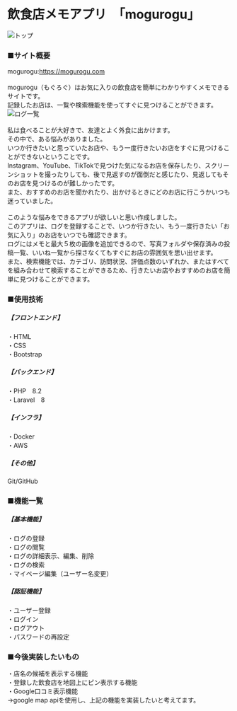 # 飲食店メモアプリ　「mogurogu」<br>
![トップ](https://github.com/RiyaIwami/portfolio/assets/150124532/22efd9b6-7a09-4139-ad57-820873abe7f7)<br>

### ■サイト概要<br>
mogurogu:https://mogurogu.com<br>
<br>
mogurogu（もぐろぐ）はお気に入りの飲食店を簡単にわかりやすくメモできるサイトです。<br>
記録したお店は、一覧や検索機能を使ってすぐに見つけることができます。<br>
 ![ログ一覧](https://github.com/RiyaIwami/portfolio/assets/150124532/b34735f5-cebb-4043-a126-500666a9b8de)<br>
<br>
私は食べることが大好きで、友達とよく外食に出かけます。<br>
その中で、ある悩みがありました。<br>
いつか行きたいと思っていたお店や、もう一度行きたいお店をすぐに見つけることができないということです。<br>
Instagram、YouTube、TikTokで見つけた気になるお店を保存したり、スクリーンショットを撮ったりしても、後で見返すのが面倒だと感じたり、見返してもそのお店を見つけるのが難しかったです。<br>
また、おすすめのお店を聞かれたり、出かけるときにどのお店に行こうかいつも迷っていました。<br>
<br>
このような悩みをできるアプリが欲しいと思い作成しました。
<br>
このアプリは、ログを登録することで、いつか行きたい、もう一度行きたい「お気に入り」のお店をいつでも確認できます。<br>
ログにはメモと最大５枚の画像を追加できるので、写真フォルダや保存済みの投稿一覧、いいね一覧から探さなくてもすぐにお店の雰囲気を思い出せます。<br>
また、検索機能では、カテゴリ、訪問状況、評価点数のいずれか、またはすべてを組み合わせて検索することができるため、行きたいお店やおすすめのお店を簡単に見つけることができます。<br>

### ■使用技術<br>
##### 【フロントエンド】<br>
・HTML<br>
・CSS<br>
・Bootstrap<br>

##### 【バックエンド】<br>
・PHP　8.2<br>
・Laravel　8<br>

##### 【インフラ】<br>
・Docker<br>
・AWS<br>

##### 【その他】<br>
Git/GitHub<br>

### ■機能一覧<br>
##### 【基本機能】<br>
・ログの登録<br>
・ログの閲覧<br>
・ログの詳細表示、編集、削除<br>
・ログの検索<br>
・マイページ編集（ユーザー名変更）<br>

##### 【認証機能】<br>
・ユーザー登録<br>
・ログイン<br>
・ログアウト<br>
・パスワードの再設定<br>


### ■今後実装したいもの<br>
・店名の候補を表示する機能<br>
・登録した飲食店を地図上にピン表示する機能<br>
・Google口コミ表示機能<br>
->google map apiを使用し、上記の機能を実装したいと考えてます。<br>
